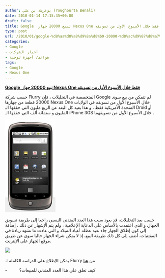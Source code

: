 ```yaml
---
author: يوغرطة بن علي (Youghourta Benali)
date: 2010-01-14 17:15:35+00:00
draft: false
title: Google  تبيع 20000 جهاز Nexus One فقط خلال الأسبوع الأول من تسويقه
type: post
url: /2010/01/google-%d8%aa%d8%a8%d9%8a%d8%b9-20000-%d8%ac%d9%87%d8%a7%d8%b2-nexus-one-%d9%81%d9%82%d8%b7-%d8%ae%d9%84%d8%a7%d9%84-%d8%a7%d9%84%d8%a3%d8%b3%d8%a8%d9%88%d8%b9-%d8%a7%d9%84%d8%a3%d9%88%d9%84-%d9%85/
categories:
- Google
- أخبار الشركات
- هواتف/ أجهزة لوحية
tags:
- Google
- Nexus One
---
```


[**Google  تبيع 20000 جهاز Nexus One فقط خلال الأسبوع الأول من تسويقه**](https://www.it-scoop.com/2010/01/google-%d8%aa%d8%a8%d9%8a%d8%b9-20000-%d8%ac%d9%87%d8%a7%d8%b2-nexus-one-%d9%81%d9%82%d8%b7-%d8%ae%d9%84%d8%a7%d9%84-%d8%a7%d9%84%d8%a3%d8%b3%d8%a8%d9%88%d8%b9-%d8%a7%d9%84%d8%a3%d9%88%d9%84-%d9%85/)


حسب شركة Flurry المتخصصة في التحليلات ، فإن Google لم تتمكن من بيع سوى 20000 قطعة من جهازها Nexus One خلال الأسبوع الأول من تسويقه في الولايات المتحدة الأمريكية فقط ، و هذا بعيد كل البعد عن الربع مليون التي حققها الـ Droid أو المليون و ستمائة ألف التي حققها الـ iPhone 3GS خلال الأسبوع الأول من تسويقهما .

[![](Nexus_One2_270x491-164x300.jpg)
](https://www.it-scoop.com/2010/01/google-%d8%aa%d8%a8%d9%8a%d8%b9-20000-%d8%ac%d9%87%d8%a7%d8%b2-nexus-one-%d9%81%d9%82%d8%b7-%d8%ae%d9%84%d8%a7%d9%84-%d8%a7%d9%84%d8%a3%d8%b3%d8%a8%d9%88%d8%b9-%d8%a7%d9%84%d8%a3%d9%88%d9%84-%d9%85/)

حسب بعد التحليلات، قد يعود سبب هذا العدد المتدني النسبي راجعا إلى طريقة تسويق الجهاز، و الذي اعتمدت بالأساس على الدعاية الإعلامية ، ولم يتم الإشهار عن ذلك ، إضافة إلى كون إطلاق الجهاز جاء بعيد عطلة أعياد الميلاد و التي عادت ما تشهد زيادة في المقتنيات. أضف إلى كل ذلك طريقة البيع، إذ لا يمكن شراء الجهاز حاليا سوى عن طريق موقع الجهاز على الإنترنت.

[![](http://blog.flurry.com/Portals/41620/images//NexusOne_FirstWeekSalesComparison_Table-resized-600.png)
](https://www.it-scoop.com/2010/01/google-%d8%aa%d8%a8%d9%8a%d8%b9-20000-%d8%ac%d9%87%d8%a7%d8%b2-nexus-one-%d9%81%d9%82%d8%b7-%d8%ae%d9%84%d8%a7%d9%84-%d8%a7%d9%84%d8%a3%d8%b3%d8%a8%d9%88%d8%b9-%d8%a7%d9%84%d8%a3%d9%88%d9%84-%d9%85/)

يمكن الإطلاع على الدراسة الكاملة لـ Flurry من [هنا](http://blog.flurry.com/bid/29658/Flurry-Special-Report-Google-Nexus-One-Launch-Week-Sales)

-          كيف تعلق على هذا العدد المتدني للمبيعات؟
